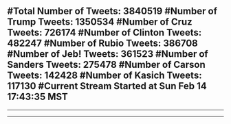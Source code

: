 #Total Number of Tweets: 3840519 
#Number of Trump Tweets: 1350534
#Number of Cruz Tweets: 726174
#Number of Clinton Tweets: 482247
#Number of Rubio Tweets: 386708
#Number of Jeb! Tweets: 361523
#Number of Sanders Tweets: 275478
#Number of Carson Tweets: 142428
#Number of Kasich Tweets: 117130
#Current Stream Started at Sun Feb 14 17:43:35 MST
---
---
---
